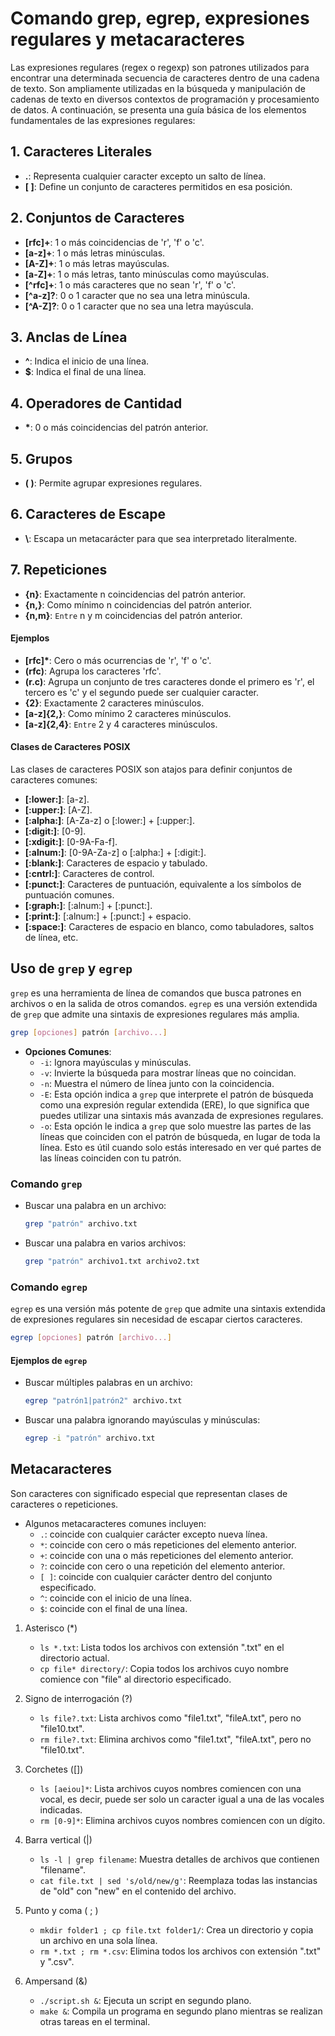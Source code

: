 # Comando grep, egrep, expresiones regulares y metacaracteres

Las expresiones regulares (regex o regexp) son patrones utilizados para encontrar una determinada secuencia de caracteres dentro de una cadena de texto. Son ampliamente utilizadas en la búsqueda y manipulación de cadenas de texto en diversos contextos de programación y procesamiento de datos. A continuación, se presenta una guía básica de los elementos fundamentales de las expresiones regulares:

## 1. Caracteres Literales

- **.**: Representa cualquier caracter excepto un salto de línea.
- **[ ]**: Define un conjunto de caracteres permitidos en esa posición.

## 2. Conjuntos de Caracteres

- **[rfc]+**: 1 o más coincidencias de 'r', 'f' o 'c'.
- **[a-z]+**: 1 o más letras minúsculas.
- **[A-Z]+**: 1 o más letras mayúsculas.
- **[a-Z]+**: 1 o más letras, tanto minúsculas como mayúsculas.
- **[^rfc]+**: 1 o más caracteres que no sean 'r', 'f' o 'c'.
- **[^a-z]?**: 0 o 1 caracter que no sea una letra minúscula.
- **[^A-Z]?**: 0 o 1 caracter que no sea una letra mayúscula.

## 3. Anclas de Línea

- **^**: Indica el inicio de una línea.
- **$**: Indica el final de una línea.

## 4. Operadores de Cantidad

- **\***: 0 o más coincidencias del patrón anterior.

## 5. Grupos

- **\( \)**: Permite agrupar expresiones regulares.

## 6. Caracteres de Escape

- **\\**: Escapa un metacarácter para que sea interpretado literalmente.

## 7. Repeticiones

- **\{n\}**: Exactamente n coincidencias del patrón anterior.
- **\{n,\}**: Como mínimo n coincidencias del patrón anterior.
- **\{n,m\}**: `Entre` n y m coincidencias del patrón anterior.

#### Ejemplos

- **[rfc]\***: Cero o más ocurrencias de 'r', 'f' o 'c'.
- **\(rfc\)**: Agrupa los caracteres 'rfc'.
- **\(r.c\)**: Agrupa un conjunto de tres caracteres donde el primero es 'r', el tercero es 'c' y el segundo puede ser cualquier caracter.
- **\{2\}**: Exactamente 2 caracteres minúsculos.
- **[a-z]\{2,\}**: Como mínimo 2 caracteres minúsculos.
- **[a-z]\{2,4\}**: `Entre` 2 y 4 caracteres minúsculos.

#### Clases de Caracteres POSIX

Las clases de caracteres POSIX son atajos para definir conjuntos de caracteres comunes:

- **[:lower:]**: [a-z].
- **[:upper:]**: [A-Z].
- **[:alpha:]**: [A-Za-z] o [:lower:] + [:upper:].
- **[:digit:]**: [0-9].
- **[:xdigit:]**: [0-9A-Fa-f].
- **[:alnum:]**: [0-9A-Za-z] o [:alpha:] + [:digit:].
- **[:blank:]**: Caracteres de espacio y tabulado.
- **[:cntrl:]**: Caracteres de control.
- **[:punct:]**: Caracteres de puntuación, equivalente a los símbolos de puntuación comunes.
- **[:graph:]**: [:alnum:] + [:punct:].
- **[:print:]**: [:alnum:] + [:punct:] + espacio.
- **[:space:]**: Caracteres de espacio en blanco, como tabuladores, saltos de línea, etc.

## Uso de `grep` y `egrep`

`grep` es una herramienta de línea de comandos que busca patrones en archivos o en la salida de otros comandos. `egrep` es una versión extendida de `grep` que admite una sintaxis de expresiones regulares más amplia.

```bash
grep [opciones] patrón [archivo...]
```

- **Opciones Comunes**:
  - `-i`: Ignora mayúsculas y minúsculas.
  - `-v`: Invierte la búsqueda para mostrar líneas que no coincidan.
  - `-n`: Muestra el número de línea junto con la coincidencia.
  - `-E`: Esta opción indica a `grep` que interprete el patrón de búsqueda como una expresión regular extendida (ERE), lo que significa que puedes utilizar una sintaxis más avanzada de expresiones regulares.
  - `-o`: Esta opción le indica a `grep` que solo muestre las partes de las líneas que coinciden con el patrón de búsqueda, en lugar de toda la línea. Esto es útil cuando solo estás interesado en ver qué partes de las líneas coinciden con tu patrón.

### Comando `grep`

- Buscar una palabra en un archivo:

  ```bash
  grep "patrón" archivo.txt
  ```

- Buscar una palabra en varios archivos:
  ```bash
  grep "patrón" archivo1.txt archivo2.txt
  ```

### Comando `egrep`

`egrep` es una versión más potente de `grep` que admite una sintaxis extendida de expresiones regulares sin necesidad de escapar ciertos caracteres.

```bash
egrep [opciones] patrón [archivo...]
```

#### Ejemplos de `egrep`

- Buscar múltiples palabras en un archivo:

  ```bash
  egrep "patrón1|patrón2" archivo.txt
  ```

- Buscar una palabra ignorando mayúsculas y minúsculas:
  ```bash
  egrep -i "patrón" archivo.txt
  ```

  
## Metacaracteres

Son caracteres con significado especial que representan clases de caracteres o repeticiones.

- Algunos metacaracteres comunes incluyen:
  - `.`: coincide con cualquier carácter excepto nueva línea.
  - `*`: coincide con cero o más repeticiones del elemento anterior.
  - `+`: coincide con una o más repeticiones del elemento anterior.
  - `?`: coincide con cero o una repetición del elemento anterior.
  - `[ ]`: coincide con cualquier carácter dentro del conjunto especificado.
  - `^`: coincide con el inicio de una línea.
  - `$`: coincide con el final de una línea.

1. Asterisco (\*)

   - `ls *.txt`: Lista todos los archivos con extensión ".txt" en el directorio actual.
   - `cp file* directory/`: Copia todos los archivos cuyo nombre comience con "file" al directorio especificado.

2. Signo de interrogación (?)

   - `ls file?.txt`: Lista archivos como "file1.txt", "fileA.txt", pero no "file10.txt".
   - `rm file?.txt`: Elimina archivos como "file1.txt", "fileA.txt", pero no "file10.txt".

3. Corchetes ([])

   - `ls [aeiou]*`: Lista archivos cuyos nombres comiencen con una vocal, es decir, puede ser solo un caracter igual a una de las vocales indicadas.
   - `rm [0-9]*`: Elimina archivos cuyos nombres comiencen con un dígito.

4. Barra vertical (|)

   - `ls -l | grep filename`: Muestra detalles de archivos que contienen "filename".
   - `cat file.txt | sed 's/old/new/g'`: Reemplaza todas las instancias de "old" con "new" en el contenido del archivo.

5. Punto y coma ( ; )

   - `mkdir folder1 ; cp file.txt folder1/`: Crea un directorio y copia un archivo en una sola línea.
   - `rm *.txt ; rm *.csv`: Elimina todos los archivos con extensión ".txt" y ".csv".

6. Ampersand (&)

   - `./script.sh &`: Ejecuta un script en segundo plano.
   - `make &`: Compila un programa en segundo plano mientras se realizan otras tareas en el terminal.
